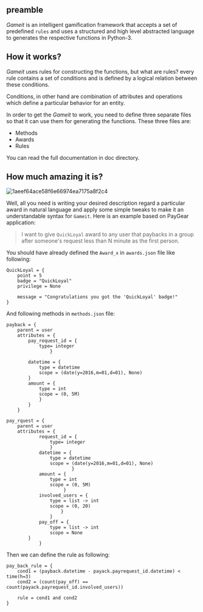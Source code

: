 ## preamble

*Gameit* is an intelligent gamification framework that accepts a set of predefined `rules` and uses a structured and high level abstracted language to generates the respective functions in Python-3.


## How it works?

*Gameit* uses rules for constructing the functions, but what are rules? every rule contains a set of conditions and is defined by a logical relation between these conditions.

Conditions, in other hand are combination of attributes and operations which define a particular behavior for an entity.


In order to get the *Gameit* to work, you need to define three separate files so that it can use them for generating the functions. These three files are:

   - Methods
   - Awards
   - Rules

You can read the full documentation in doc directory.


## How much amazing it is? 

![1aeef64ace58f6e66974ea7175a8f2c4](https://cloud.githubusercontent.com/assets/5694520/26025539/4ea235aa-37ff-11e7-8e65-62cf261703d8.jpg)


Well, all you need is writing your desired description regard a particular award in natural language and apply some simple tweaks to make it an understandable syntax for `Gameit`. Here is an example based on PayGear application:


> I want to give `QuickLoyal` award to any user that paybacks in a group after someone's request less than N minute as the first person.

You should have already defined the `Award_x` in `awards.json` file like following:

```
QuickLoyal = {
	point = 5
	badge = "QuickLoyal"
	privilege = None

	message = "Congratulations you got the 'QuickLoyal' badge!"
}

```

And following methods in `methods.json` file:

```
payback = {
	parent = user
	attributes = {
		pay_request_id = {
			type= integer
				}

		datetime = {
			type = datetime
			scope = (date(y=2016,m=01,d=01), None)
		}
		amount = {
			type = int
			scope = (0, 5M)
			}
		}
	}

pay_rquest = {
	parent = user
	attributes = {
			request_id = {
				type= integer
				}
			datetime = {
				type = datetime
				scope = (date(y=2016,m=01,d=01), None)
						}
			amount = {
				type = int
				scope = (0, 5M)
					 }
			involved_users = {
				type = list -> int
				scope = (0, 20)
					}
				}
			pay_off = {
				type = list -> int
				scope = None
		}
			}

```

Then we can define the rule as following:

```
pay_back_rule = {
	cond1 = (payback.datetime - payack.payrequest_id.datetime) < time(h=3)
	cond2 = (count(pay_off) == count(payack.payrequest_id.involved_users))

	rule = cond1 and cond2
}

```